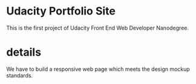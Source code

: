 
# Udacity Portfolio Site

This is the first project of Udacity Front End Web Developer Nanodegree.


# details

We have to build a responsive web page which meets the design mockup standards.
